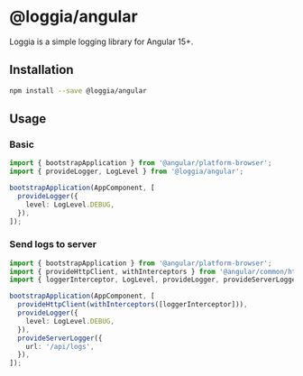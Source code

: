 # @loggia/angular

Loggia is a simple logging library for Angular 15+.

## Installation

```bash
npm install --save @loggia/angular
```

## Usage

### Basic

```typescript
import { bootstrapApplication } from '@angular/platform-browser';
import { provideLogger, LogLevel } from '@loggia/angular';

bootstrapApplication(AppComponent, [
  provideLogger({
    level: LogLevel.DEBUG,
  }),
]);
```

### Send logs to server

```typescript
import { bootstrapApplication } from '@angular/platform-browser';
import { provideHttpClient, withInterceptors } from '@angular/common/http';
import { loggerInterceptor, LogLevel, provideLogger, provideServerLogger } from '@loggia/angular';

bootstrapApplication(AppComponent, [
  provideHttpClient(withInterceptors([loggerInterceptor])),
  provideLogger({
    level: LogLevel.DEBUG,
  }),
  provideServerLogger({
    url: '/api/logs',
  }),
]);
```
